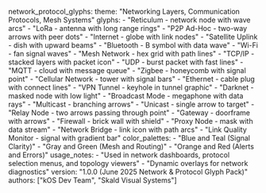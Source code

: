 network_protocol_glyphs:
  theme: "Networking Layers, Communication Protocols, Mesh Systems"
  glyphs:
    - "Reticulum - network node with wave arcs"
    - "LoRa - antenna with long range rings"
    - "P2P Ad-Hoc - two-way arrows with peer dots"
    - "Internet - globe with link nodes"
    - "Satellite Uplink - dish with upward beams"
    - "Bluetooth - B symbol with data wave"
    - "Wi-Fi - fan signal waves"
    - "Mesh Network - hex grid with path lines"
    - "TCP/IP - stacked layers with packet icon"
    - "UDP - burst packet with fast lines"
    - "MQTT - cloud with message queue"
    - "Zigbee - honeycomb with signal point"
    - "Cellular Network - tower with signal bars"
    - "Ethernet - cable plug with connect lines"
    - "VPN Tunnel - keyhole in tunnel graphic"
    - "Darknet - masked node with low light"
    - "Broadcast Mode - megaphone with data rays"
    - "Multicast - branching arrows"
    - "Unicast - single arrow to target"
    - "Relay Node - two arrows passing through point"
    - "Gateway - doorframe with arrows"
    - "Firewall - brick wall with shield"
    - "Proxy Node - mask with data stream"
    - "Network Bridge - link icon with path arcs"
    - "Link Quality Monitor - signal with gradient bar"
  color_palettes:
    - "Blue and Teal (Signal Clarity)"
    - "Gray and Green (Mesh and Routing)"
    - "Orange and Red (Alerts and Errors)"
  usage_notes:
    - "Used in network dashboards, protocol selection menus, and topology viewers"
    - "Dynamic overlays for network diagnostics"
  version: "1.0.0 (June 2025 Network & Protocol Glyph Pack)"
  authors: ["kOS Dev Team", "Skald Visual Systems"]

